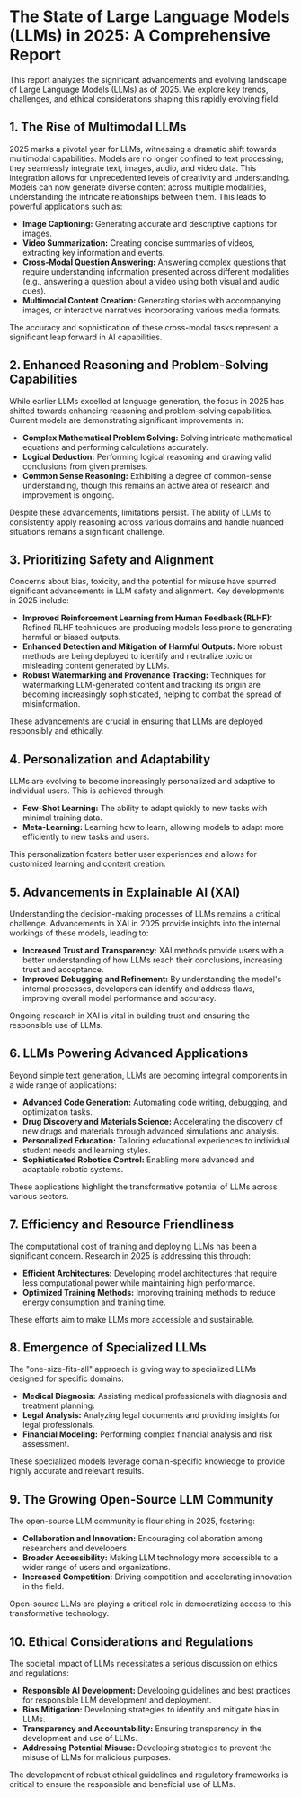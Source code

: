 # The State of Large Language Models (LLMs) in 2025: A Comprehensive Report

This report analyzes the significant advancements and evolving landscape of Large Language Models (LLMs) as of 2025.  We explore key trends, challenges, and ethical considerations shaping this rapidly evolving field.

## 1. The Rise of Multimodal LLMs

2025 marks a pivotal year for LLMs, witnessing a dramatic shift towards multimodal capabilities.  Models are no longer confined to text processing; they seamlessly integrate text, images, audio, and video data. This integration allows for unprecedented levels of creativity and understanding.  Models can now generate diverse content across multiple modalities,  understanding the intricate relationships between them.  This leads to powerful applications such as:

* **Image Captioning:**  Generating accurate and descriptive captions for images.
* **Video Summarization:**  Creating concise summaries of videos, extracting key information and events.
* **Cross-Modal Question Answering:**  Answering complex questions that require understanding information presented across different modalities (e.g., answering a question about a video using both visual and audio cues).
* **Multimodal Content Creation:** Generating stories with accompanying images, or interactive narratives incorporating various media formats.

The accuracy and sophistication of these cross-modal tasks represent a significant leap forward in AI capabilities.


## 2. Enhanced Reasoning and Problem-Solving Capabilities

While earlier LLMs excelled at language generation, the focus in 2025 has shifted towards enhancing reasoning and problem-solving capabilities.  Current models are demonstrating significant improvements in:

* **Complex Mathematical Problem Solving:**  Solving intricate mathematical equations and performing calculations accurately.
* **Logical Deduction:**  Performing logical reasoning and drawing valid conclusions from given premises.
* **Common Sense Reasoning:**  Exhibiting a degree of common-sense understanding, though this remains an active area of research and improvement is ongoing.


Despite these advancements, limitations persist.  The ability of LLMs to consistently apply reasoning across various domains and handle nuanced situations remains a significant challenge.


## 3.  Prioritizing Safety and Alignment

Concerns about bias, toxicity, and the potential for misuse have spurred significant advancements in LLM safety and alignment.  Key developments in 2025 include:

* **Improved Reinforcement Learning from Human Feedback (RLHF):**  Refined RLHF techniques are producing models less prone to generating harmful or biased outputs.
* **Enhanced Detection and Mitigation of Harmful Outputs:**  More robust methods are being deployed to identify and neutralize toxic or misleading content generated by LLMs.
* **Robust Watermarking and Provenance Tracking:** Techniques for watermarking LLM-generated content and tracking its origin are becoming increasingly sophisticated, helping to combat the spread of misinformation.

These advancements are crucial in ensuring that LLMs are deployed responsibly and ethically.


## 4.  Personalization and Adaptability

LLMs are evolving to become increasingly personalized and adaptive to individual users. This is achieved through:

* **Few-Shot Learning:**  The ability to adapt quickly to new tasks with minimal training data.
* **Meta-Learning:**  Learning how to learn, allowing models to adapt more efficiently to new tasks and users.

This personalization fosters better user experiences and allows for customized learning and content creation.


## 5.  Advancements in Explainable AI (XAI)

Understanding the decision-making processes of LLMs remains a critical challenge.  Advancements in XAI in 2025 provide insights into the internal workings of these models, leading to:

* **Increased Trust and Transparency:**  XAI methods provide users with a better understanding of how LLMs reach their conclusions, increasing trust and acceptance.
* **Improved Debugging and Refinement:**  By understanding the model's internal processes, developers can identify and address flaws, improving overall model performance and accuracy.

Ongoing research in XAI is vital in building trust and ensuring the responsible use of LLMs.


## 6.  LLMs Powering Advanced Applications

Beyond simple text generation, LLMs are becoming integral components in a wide range of applications:

* **Advanced Code Generation:**  Automating code writing, debugging, and optimization tasks.
* **Drug Discovery and Materials Science:**  Accelerating the discovery of new drugs and materials through advanced simulations and analysis.
* **Personalized Education:**  Tailoring educational experiences to individual student needs and learning styles.
* **Sophisticated Robotics Control:**  Enabling more advanced and adaptable robotic systems.


These applications highlight the transformative potential of LLMs across various sectors.


## 7.  Efficiency and Resource Friendliness

The computational cost of training and deploying LLMs has been a significant concern.  Research in 2025 is addressing this through:

* **Efficient Architectures:**  Developing model architectures that require less computational power while maintaining high performance.
* **Optimized Training Methods:**  Improving training methods to reduce energy consumption and training time.

These efforts aim to make LLMs more accessible and sustainable.


## 8.  Emergence of Specialized LLMs

The "one-size-fits-all" approach is giving way to specialized LLMs designed for specific domains:

* **Medical Diagnosis:**  Assisting medical professionals with diagnosis and treatment planning.
* **Legal Analysis:**  Analyzing legal documents and providing insights for legal professionals.
* **Financial Modeling:**  Performing complex financial analysis and risk assessment.

These specialized models leverage domain-specific knowledge to provide highly accurate and relevant results.


## 9.  The Growing Open-Source LLM Community

The open-source LLM community is flourishing in 2025, fostering:

* **Collaboration and Innovation:**  Encouraging collaboration among researchers and developers.
* **Broader Accessibility:**  Making LLM technology more accessible to a wider range of users and organizations.
* **Increased Competition:**  Driving competition and accelerating innovation in the field.

Open-source LLMs are playing a critical role in democratizing access to this transformative technology.


## 10.  Ethical Considerations and Regulations

The societal impact of LLMs necessitates a serious discussion on ethics and regulations:

* **Responsible AI Development:**  Developing guidelines and best practices for responsible LLM development and deployment.
* **Bias Mitigation:**  Developing strategies to identify and mitigate bias in LLMs.
* **Transparency and Accountability:**  Ensuring transparency in the development and use of LLMs.
* **Addressing Potential Misuse:**  Developing strategies to prevent the misuse of LLMs for malicious purposes.

The development of robust ethical guidelines and regulatory frameworks is critical to ensure the responsible and beneficial use of LLMs.